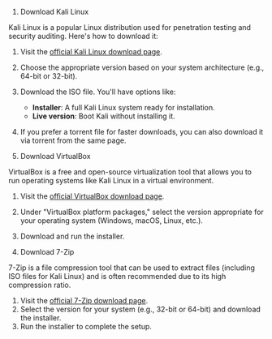 1. Download Kali Linux

Kali Linux is a popular Linux distribution used for penetration testing and security auditing. Here's how to download it:

1. Visit the [official Kali Linux download page](https://www.kali.org/get-kali/).
2. Choose the appropriate version based on your system architecture (e.g., 64-bit or 32-bit).
3. Download the ISO file. You'll have options like:

   * **Installer**: A full Kali Linux system ready for installation.
   * **Live version**: Boot Kali without installing it.
4. If you prefer a torrent file for faster downloads, you can also download it via torrent from the same page.

2. Download VirtualBox

VirtualBox is a free and open-source virtualization tool that allows you to run operating systems like Kali Linux in a virtual environment.

1. Visit the [official VirtualBox download page](https://www.virtualbox.org/wiki/Downloads).
2. Under "VirtualBox platform packages," select the version appropriate for your operating system (Windows, macOS, Linux, etc.).
3. Download and run the installer.

3. Download 7-Zip

7-Zip is a file compression tool that can be used to extract files (including ISO files for Kali Linux) and is often recommended due to its high compression ratio.

1. Visit the [official 7-Zip download page](https://www.7-zip.org/download.html).
2. Select the version for your system (e.g., 32-bit or 64-bit) and download the installer.
3. Run the installer to complete the setup.
